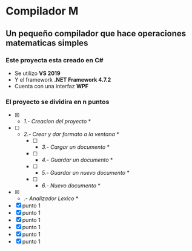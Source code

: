 # Compilador M
## Un pequeño compilador que hace operaciones matematicas simples



### Este proyecta esta creado en C#
- Se utilizo **VS 2019**
- Y el framework **.NET Framework 4.7.2**
- Cuenta con una interfaz **WPF**

### El proyecto se dividira en n puntos
- [x] * *1.- Creacion del proyecto* *
- [ ] * *2.- Crear y dar formato a la ventana* *
     - [ ] * *3.- Cargar un documento* *
     - [ ] * *4.- Guardar un documento* *
     - [ ] * *5.- Guardar un nuevo documento* *
     - [ ] * *6.- Nuevo documento* *
- [x] * *.- Analizador Lexico* *
- [x] punto 1
- [x] punto 1
- [x] punto 1
- [x] punto 1
- [x] punto 1
- [x] punto 1